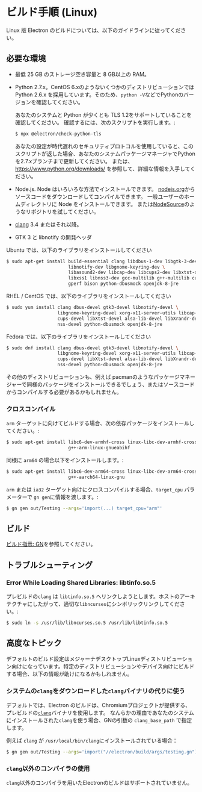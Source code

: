 # ビルド手順 (Linux)

Linux 版 Electron のビルドについては、以下のガイドラインに従ってください。

## 必要な環境

* 最低 25 GB のストレージ空き容量と 8 GB以上の RAM。
* Python 2.7.x。CentOS 6.xのようないくつかのディストリビューションでは Python 2.6.x を採用しています。そのため、`python -V`などでPythonのバージョンを確認してください。
    
    あなたのシステムと Python が少くとも TLS 1.2をサポートしていることを確認してください。 確認するには、次のスクリプトを実行します。:
    
    ```sh
    $ npx @electron/check-python-tls
    ```
    
    あなたの設定が時代遅れのセキュリティプロトコルを使用していると、このスクリプトが返した場合、あなたのシステムパッケージマネージャでPythonを2.7.xブランチまで更新してください。 または、https://www.python.org/downloads/ を参照して、詳細な情報を入手してください。

* Node.js. Node はいろいろな方法でインストールできます。 [nodejs.org](https://nodejs.org)からソースコードをダウンロードしてコンパイルできます。 一般ユーザーのホームディレクトリに Node をインストールできます。 または[NodeSource](https://nodesource.com/blog/nodejs-v012-iojs-and-the-nodesource-linux-repositories)のようなリポジトリを試してください。

* [clang](https://clang.llvm.org/get_started.html) 3.4 またはそれ以降。
* GTK 3 と libnotify の開発ヘッダ

Ubuntu では、以下のライブラリをインストールしてください

```sh
$ sudo apt-get install build-essential clang libdbus-1-dev libgtk-3-dev \
                       libnotify-dev libgnome-keyring-dev \
                       libasound2-dev libcap-dev libcups2-dev libxtst-dev \
                       libxss1 libnss3-dev gcc-multilib g++-multilib curl \
                       gperf bison python-dbusmock openjdk-8-jre
```

RHEL / CentOS では、以下のライブラリをインストールしてください

```sh
$ sudo yum install clang dbus-devel gtk3-devel libnotify-devel \
                   libgnome-keyring-devel xorg-x11-server-utils libcap-devel \
                   cups-devel libXtst-devel alsa-lib-devel libXrandr-devel \
                   nss-devel python-dbusmock openjdk-8-jre
```

Fedora では、以下のライブラリをインストールしてください

```sh
$ sudo dnf install clang dbus-devel gtk3-devel libnotify-devel \
                   libgnome-keyring-devel xorg-x11-server-utils libcap-devel \
                   cups-devel libXtst-devel alsa-lib-devel libXrandr-devel \
                   nss-devel python-dbusmock openjdk-8-jre
```

その他のディストリビューションも、例えば pacmanのようなパッケージマネージャーで同様のパッケージをインストールできるでしょう、またはソースコードからコンパイルする必要があるかもしれません。

### クロスコンパイル

`arm` ターゲットに向けてビルドする場合、次の依存パッケージをインストールしてください。:

```sh
$ sudo apt-get install libc6-dev-armhf-cross linux-libc-dev-armhf-cross \
                       g++-arm-linux-gnueabihf
```

同様に `arm64` の場合以下をインストールします。:

```sh
$ sudo apt-get install libc6-dev-arm64-cross linux-libc-dev-arm64-cross \
                       g++-aarch64-linux-gnu
```

`arm` または `ia32` ターゲット向けにクロスコンパイルする場合、`target_cpu` パラメーターで `gn gen`に情報を渡します。:

```sh
$ gn gen out/Testing --args='import(...) target_cpu="arm"'
```

## ビルド

[ビルド指示: GN](build-instructions-gn.md)を参照してください。

## トラブルシューティング

### Error While Loading Shared Libraries: libtinfo.so.5

プレビルドの`clang` は `libtinfo.so.5` へリンクしようとします。ホストのアーキテクチャにしたがって、適切な`libncurses`にシンボリックリンクしてください。:

```sh
$ sudo ln -s /usr/lib/libncurses.so.5 /usr/lib/libtinfo.so.5
```

## 高度なトピック

デフォルトのビルド設定はメジャーナデスクトップLinuxディストリビューション向けになっています。特定のディストリビューションやデバイス向けにビルドする場合、以下の情報が助けになるかもしれません。

### システムの`clang`をダウンロードした`clang`バイナリの代りに使う

デフォルトでは、Electron のビルドは、Chromiumプロジェクトが提供する、プレビルドの[`clang`](https://clang.llvm.org/get_started.html)バイナリを使用します。 なんらかの理由であなたのシステムにインストールされた`clang`を使う場合、GNの引数の `clang_base_path` で指定します。

例えば `clang` が `/usr/local/bin/clang`にインストールされている場合：

```sh
$ gn gen out/Testing --args='import("//electron/build/args/testing.gn") clang_base_path = "/usr/local/bin"'
```

### `clang`以外のコンパイラの使用

`clang`以外のコンパイラを用いたElectronのビルドはサポートされていません。